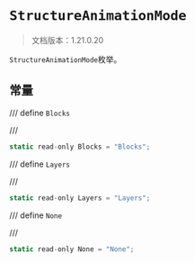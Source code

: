 # `StructureAnimationMode`

> 文档版本：1.21.0.20

`StructureAnimationMode`枚举。

## 常量

/// define
`Blocks`


///

```js
static read-only Blocks = "Blocks";
```


/// define
`Layers`


///

```js
static read-only Layers = "Layers";
```


/// define
`None`


///

```js
static read-only None = "None";
```

